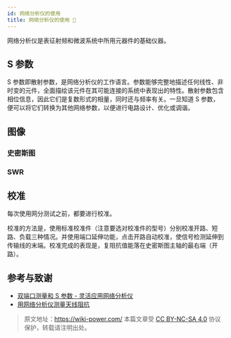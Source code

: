 ```yaml
---
id: 网络分析仪的使用
title: 网络分析仪的使用 🚧
---
```


网络分析仪是表征射频和微波系统中所用元器件的基础仪器。

## S 参数

S 参数即散射参数，是网络分析仪的工作语言。参数能够完整地描述任何线性、非时变的元件，全面描绘该元件在其可能连接的系统中表现出的特性。散射参数包含相位信息，因此它们是复数形式的相量，同时还与频率有关。一旦知道 S 参数，便可以将它们转换为其他网络参数，以便进行电路设计、优化或调谐。

## 图像

### 史密斯图

### SWR

## 校准

每次使用网分测试之前，都要进行校准。

校准的方法是，使用标准校准件（注意要选对校准件的型号）分别校准开路、短路、负载三种情况。并使用端口延伸功能，点击开路自动校准，使信号检测延伸到传输线的末端。校准完成的表现是，复阻抗值能落在史密斯图主轴的最右端（开路）。

## 参考与致谢

- [双端口测量和 S 参数 - 灵活应用网络分析仪](https://zhuanlan.zhihu.com/p/104926377)
- [用网络分析仪测量天线阻抗](https://www.bilibili.com/video/BV1VX4y1M7X8/)

> 原文地址：<https://wiki-power.com/>
> 本篇文章受 [CC BY-NC-SA 4.0](https://creativecommons.org/licenses/by/4.0/deed.zh) 协议保护，转载请注明出处。

